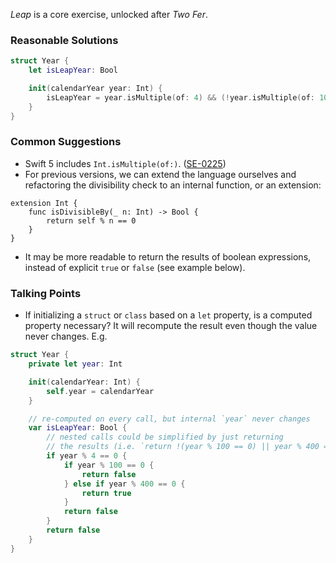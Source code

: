 _Leap_ is a core exercise, unlocked after _Two Fer_.

### Reasonable Solutions

```swift
struct Year {
    let isLeapYear: Bool

    init(calendarYear year: Int) {
        isLeapYear = year.isMultiple(of: 4) && (!year.isMultiple(of: 100) || year.isMultiple(of: 400))
    }
}
```

### Common Suggestions

- Swift 5 includes `Int.isMultiple(of:)`. ([SE-0225](https://github.com/apple/swift-evolution/blob/master/proposals/0225-binaryinteger-iseven-isodd-ismultiple.md))
- For previous versions, we can extend the language ourselves and refactoring the divisibility check to an internal function, or an extension:
  
```
extension Int {
    func isDivisibleBy(_ n: Int) -> Bool {
        return self % n == 0
    }
}
```
  
- It may be more readable to return the results of boolean expressions, instead
  of explicit `true` or `false` (see example below).

### Talking Points

- If initializing a `struct` or `class` based on a `let` property, is a computed
  property necessary? It will recompute the result even though the value never
  changes. E.g.
```swift
struct Year {
    private let year: Int

    init(calendarYear: Int) {
        self.year = calendarYear
    }

    // re-computed on every call, but internal `year` never changes
    var isLeapYear: Bool {
        // nested calls could be simplified by just returning
        // the results (i.e. `return !(year % 100 == 0) || year % 400 == 0`)
        if year % 4 == 0 {
            if year % 100 == 0 {
                return false
            } else if year % 400 == 0 {
                return true
            }
            return false
        }
        return false
    }
}
```


